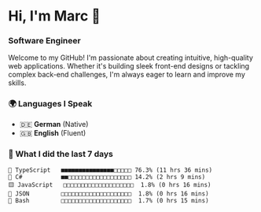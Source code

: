 # Hi, I'm Marc 👋 
### Software Engineer

Welcome to my GitHub! I'm passionate about creating intuitive, high-quality web applications. Whether it's building sleek front-end designs or tackling complex back-end challenges, I'm always eager to learn and improve my skills.  

### 🌍 Languages I Speak  
- 🇩🇪 **German** (Native)  
- 🇬🇧 **English** (Fluent)

### 🤯 What I did the last 7 days

```
🔷 TypeScript   ■■■■■■■■■■■■■■■□□□□□ 76.3% (11 hrs 36 mins)
🔷 C#           ■■□□□□□□□□□□□□□□□□□□ 14.2% (2 hrs 9 mins)
🟨 JavaScript   □□□□□□□□□□□□□□□□□□□□  1.8% (0 hrs 16 mins)
📄 JSON         □□□□□□□□□□□□□□□□□□□□  1.8% (0 hrs 16 mins)
📄 Bash         □□□□□□□□□□□□□□□□□□□□  1.7% (0 hrs 15 mins)
```